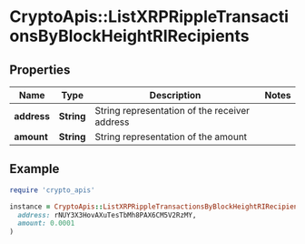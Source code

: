 # CryptoApis::ListXRPRippleTransactionsByBlockHeightRIRecipients

## Properties

| Name | Type | Description | Notes |
| ---- | ---- | ----------- | ----- |
| **address** | **String** | String representation of the receiver address |  |
| **amount** | **String** | String representation of the amount |  |

## Example

```ruby
require 'crypto_apis'

instance = CryptoApis::ListXRPRippleTransactionsByBlockHeightRIRecipients.new(
  address: rNUY3X3HovAXuTesTbMh8PAX6CM5V2RzMY,
  amount: 0.0001
)
```

